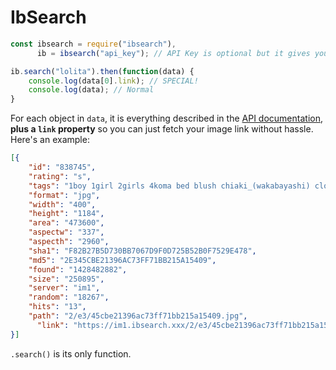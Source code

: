 # IbSearch
```js
const ibsearch = require("ibsearch"),
      ib = ibsearch("api_key"); // API Key is optional but it gives you a higher rate

ib.search("lolita").then(function(data) {
    console.log(data[0].link); // SPECIAL!
    console.log(data); // Normal
}
```
For each object in `data`, it is everything described in the [API documentation](https://ibsearch.xxx/api/v1/images), **plus a `link` property** so you can just fetch your image link without hassle. Here's an example:

```json
[{
	"id": "838745",
	"rating": "s",
	"tags": "1boy 1girl 2girls 4koma bed blush chiaki_(wakabayashi) clock comic covering_mouth eye_contact eyes_closed flying_sweatdrops hetero iijima_kana kana_(wakabayashi) looking_at_another lying monochrome mother_and_son multiple_girls on_back open_door original sweat sweatdrop translated translation_request uchimura_chiaki uchimura_keiko under_covers wakabayashi_toshiya",
	"format": "jpg",
	"width": "400",
	"height": "1184",
	"area": "473600",
	"aspectw": "337",
	"aspecth": "2960",
	"sha1": "F82B27B5D730BB7067D9F0D725B52B0F7529E478",
	"md5": "2E345CBE21396AC73FF71BB215A15409",
	"found": "1428482882",
	"size": "250895",
	"server": "im1",
	"random": "18267",
	"hits": "13",
	"path": "2/e3/45cbe21396ac73ff71bb215a15409.jpg",
      "link": "https://im1.ibsearch.xxx/2/e3/45cbe21396ac73ff71bb215a15409.jpg"
}]
```

`.search()` is its only function.
